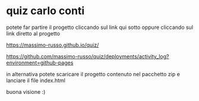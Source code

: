 # quiz carlo conti

potete far partire il progetto cliccando sul link qui sotto  oppure cliccando sul link diretto al progetto 

https://massimo-russo.github.io/quiz/

https://github.com/massimo-russo/quiz/deployments/activity_log?environment=github-pages


in alternativa potete scaricare il progetto contenuto nel pacchetto zip e lanciare il file index.html

buona visione  :)


